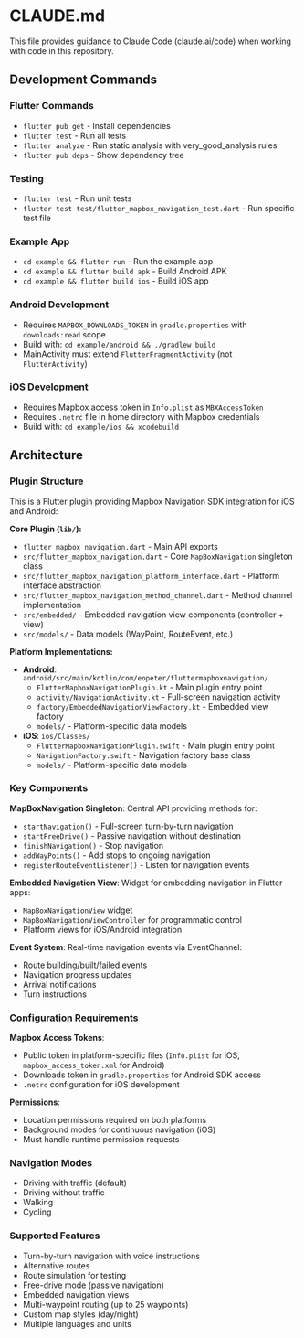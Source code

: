 # CLAUDE.md

This file provides guidance to Claude Code (claude.ai/code) when working with code in this repository.

## Development Commands

### Flutter Commands
- `flutter pub get` - Install dependencies
- `flutter test` - Run all tests
- `flutter analyze` - Run static analysis with very_good_analysis rules
- `flutter pub deps` - Show dependency tree

### Testing
- `flutter test` - Run unit tests
- `flutter test test/flutter_mapbox_navigation_test.dart` - Run specific test file

### Example App
- `cd example && flutter run` - Run the example app
- `cd example && flutter build apk` - Build Android APK
- `cd example && flutter build ios` - Build iOS app

### Android Development
- Requires `MAPBOX_DOWNLOADS_TOKEN` in `gradle.properties` with `downloads:read` scope
- Build with: `cd example/android && ./gradlew build`
- MainActivity must extend `FlutterFragmentActivity` (not `FlutterActivity`)

### iOS Development
- Requires Mapbox access token in `Info.plist` as `MBXAccessToken`
- Requires `.netrc` file in home directory with Mapbox credentials
- Build with: `cd example/ios && xcodebuild`

## Architecture

### Plugin Structure
This is a Flutter plugin providing Mapbox Navigation SDK integration for iOS and Android:

**Core Plugin (`lib/`):**
- `flutter_mapbox_navigation.dart` - Main API exports
- `src/flutter_mapbox_navigation.dart` - Core `MapBoxNavigation` singleton class
- `src/flutter_mapbox_navigation_platform_interface.dart` - Platform interface abstraction
- `src/flutter_mapbox_navigation_method_channel.dart` - Method channel implementation
- `src/embedded/` - Embedded navigation view components (controller + view)
- `src/models/` - Data models (WayPoint, RouteEvent, etc.)

**Platform Implementations:**
- **Android**: `android/src/main/kotlin/com/eopeter/fluttermapboxnavigation/`
  - `FlutterMapboxNavigationPlugin.kt` - Main plugin entry point
  - `activity/NavigationActivity.kt` - Full-screen navigation activity
  - `factory/EmbeddedNavigationViewFactory.kt` - Embedded view factory
  - `models/` - Platform-specific data models
- **iOS**: `ios/Classes/`
  - `FlutterMapboxNavigationPlugin.swift` - Main plugin entry point
  - `NavigationFactory.swift` - Navigation factory base class
  - `models/` - Platform-specific data models

### Key Components

**MapBoxNavigation Singleton**: Central API providing methods for:
- `startNavigation()` - Full-screen turn-by-turn navigation
- `startFreeDrive()` - Passive navigation without destination
- `finishNavigation()` - Stop navigation
- `addWayPoints()` - Add stops to ongoing navigation
- `registerRouteEventListener()` - Listen for navigation events

**Embedded Navigation View**: Widget for embedding navigation in Flutter apps:
- `MapBoxNavigationView` widget
- `MapBoxNavigationViewController` for programmatic control
- Platform views for iOS/Android integration

**Event System**: Real-time navigation events via EventChannel:
- Route building/built/failed events
- Navigation progress updates
- Arrival notifications
- Turn instructions

### Configuration Requirements

**Mapbox Access Tokens**:
- Public token in platform-specific files (`Info.plist` for iOS, `mapbox_access_token.xml` for Android)
- Downloads token in `gradle.properties` for Android SDK access
- `.netrc` configuration for iOS development

**Permissions**:
- Location permissions required on both platforms
- Background modes for continuous navigation (iOS)
- Must handle runtime permission requests

### Navigation Modes
- Driving with traffic (default)
- Driving without traffic
- Walking
- Cycling

### Supported Features
- Turn-by-turn navigation with voice instructions
- Alternative routes
- Route simulation for testing
- Free-drive mode (passive navigation)
- Embedded navigation views
- Multi-waypoint routing (up to 25 waypoints)
- Custom map styles (day/night)
- Multiple languages and units